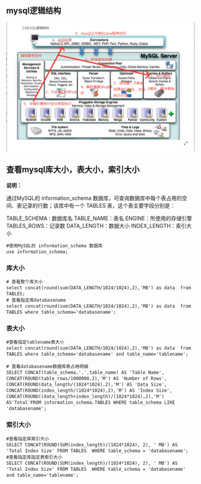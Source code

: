 ## mysql逻辑结构

![](https://raw.githubusercontent.com/iSteinsGate/picture/master/images/20200920120926.png)

## 查看mysql库大小，表大小，索引大小

**说明：**

通过MySQL的 information_schema 数据库，可查询数据库中每个表占用的空间、表记录的行数；该库中有一个 TABLES 表，这个表主要字段分别是：

TABLE_SCHEMA : 数据库名
TABLE_NAME：表名
ENGINE：所使用的存储引擎
TABLES_ROWS：记录数
DATA_LENGTH：数据大小
INDEX_LENGTH：索引大小

```mysql
#使用MySQL的 information_schema 数据库
use information_schema;
```

### 库大小

```mysql
# 查看整个库大小
select concat(round(sum(DATA_LENGTH/1024/1024),2),'MB') as data  from TABLES;
# 查看指定库databasename
select concat(round(sum(DATA_LENGTH/1024/1024),2),'MB') as data  from TABLES where table_schema='databasename';
```

### 表大小

```mysql
#查看指定tablename表大小
select concat(round(sum(DATA_LENGTH/1024/1024),2),'MB') as data  from TABLES where table_schema='databasename' and table_name='tablename';

# 查看databasename数据库表占用明细
SELECT CONCAT(table_schema,'.',table_name) AS 'Table Name', CONCAT(ROUND(table_rows/1000000,2),'M') AS 'Number of Rows', CONCAT(ROUND(data_length/(1024*1024),2),'M') AS 'Data Size', CONCAT(ROUND(index_length/(1024*1024),2),'M') AS 'Index Size', CONCAT(ROUND((data_length+index_length)/(1024*1024),2),'M') AS'Total'FROM information_schema.TABLES WHERE table_schema LIKE 'databasename';
```

### 索引大小

```mysql
#查看指定库索引大小
SELECT CONCAT(ROUND(SUM(index_length)/(1024*1024), 2), ' MB') AS 'Total Index Size' FROM TABLES  WHERE table_schema = 'databasename';
#查看指定库指定表索引大小
SELECT CONCAT(ROUND(SUM(index_length)/(1024*1024), 2), ' MB') AS 'Total Index Size' FROM TABLES  WHERE table_schema = 'databasename' and table_name='tablename';
```

